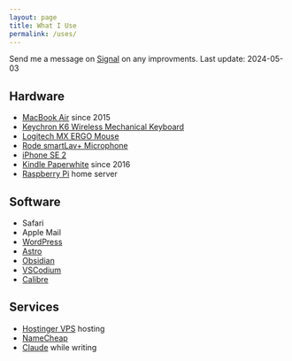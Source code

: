 ```yaml
---
layout: page
title: What I Use
permalink: /uses/
---
```

Send me a message on [Signal](https://signal.me/#eu/dH9DTAPmm2FNDnOok4j-8Fh7u2azNWRlNwAC45j_i-MoSJPpu29CmZiLyi9_pmgt) on any improvments. Last update: 2024-05-03

## Hardware
- [MacBook Air](https://www.apple.com/macbook-air/) since 2015
- [Keychron K6 Wireless Mechanical Keyboard](https://www.keychron.com/products/keychron-k6-wireless-mechanical-keyboard)
- [Logitech MX ERGO Mouse](https://www.logitech.com/en-us/products/mice/mx-ergo-wireless-trackball-mouse.html)
- [Rode smartLav+ Microphone](https://rode.com/en/microphones/mobile/smartlav-plus)
- [iPhone SE 2](https://www.apple.com/iphone-se/)
- [Kindle Paperwhite](https://amzn.to/4a1RdEJ) since 2016
- [Raspberry Pi](https://www.raspberrypi.com) home server

## Software
- Safari
- Apple Mail
- [WordPress](https://wordpress.org)
- [Astro](https://astro.build)
- [Obsidian](https://obsidian.md)
- [VSCodium](https://vscodium.com)
- [Calibre](https://calibre-ebook.com)

## Services
- [Hostinger VPS](https://www.hostinger.com/vps-hosting) hosting
- [NameCheap](https://www.namecheap.com)
- [Claude](https://claude.ai) while writing
